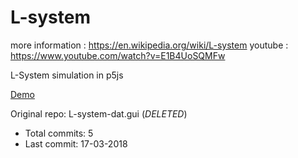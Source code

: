 # L-system

more information : https://en.wikipedia.org/wiki/L-system
youtube          : https://www.youtube.com/watch?v=E1B4UoSQMFw


L-System simulation in p5js

[Demo](https://hoangtran0410.github.io/p5js-playground/l-system/)

Original repo: L-system-dat.gui (*DELETED*)
+ Total commits: 5
+ Last commit: 17-03-2018

